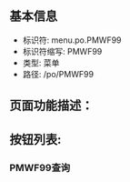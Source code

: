 
## 基本信息

- 标识符: menu.po.PMWF99
- 标识符缩写: PMWF99
- 类型: 菜单
- 路径: /po/PMWF99

## 页面功能描述：





## 按钮列表:


### PMWF99查询


